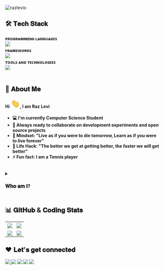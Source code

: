 <!-- PREFERRED ICON STYLES: style=for-the-badge OR style=flat-square -->

<!-- Intro Section -->

<p align="left"> <img src="https://komarev.com/ghpvc/?username=razlevio" alt="razlevio" /> </p>
<!-- <a href="#"><img width="100%" height="auto" src="cover-intro.png" height="175px"/></a>
<p align="center"> <img src="resources/code.gif" alt="WelcomeImage" height=300/> </p> -->

<!-- Tech Stack Section -->
## 🛠️ 𝐓𝐞𝐜𝐡 𝐒𝐭𝐚𝐜𝐤
<div>
  <b>ᴩʀᴏɢʀᴀᴍᴍɪɴɢ ʟᴀɴɢᴜᴀɢᴇꜱ</b>
  <br>
  <img src="https://skillicons.dev/icons?i=py,js,java,html,css,sass,sqlite,mysql"/>
</div>
<div>
  <b>ꜰʀᴀᴍᴇᴡᴏʀᴋꜱ<b>
  <br>
  <img src="https://skillicons.dev/icons?i=django,react,bootstrap"/>
</div>
<div>
  <b>ᴛᴏᴏʟꜱ ᴀɴᴅ ᴛᴇᴄʜɴᴏʟᴏɢɪᴇꜱ</b>
  <br>
  <img src="https://skillicons.dev/icons?i=git,github,linux,bash,md,latex,vscode,idea,"/>
</div>
<br>

<!-- About Me Section -->
## 📜 𝐀𝐛𝐨𝐮𝐭 𝐌𝐞
<h4>Hi <img src="resources/wave.gif" width="30px">, I am Raz Levi</h4>
    
- :computer: I'm currently Computer Science Student
- :rocket: Always ready to collaborate on development experiments and open source projects
- :brain: Mindset: "Live as if you were to die tomorrow, Learn as if you were to live forever"
- :dart: Life Hack: "The better we get at getting better, the faster we will get better"
- :zap: Fun fact: I am a Tennis player
<br>

<details>
    <summary><h3>𝐖𝐡𝐨 𝐚𝐦 𝐈?<h3></summary>
    <p>I am an ambitious, passionate, and autodidact software engineer, a lifelong learner with an unquenchable thirst for knowledge, and I love to be in a constant state of learning and improving. Furthermore, I have a never-ending desire to create beautiful and powerful things, and the ability to share them with the world drives me to continue developing and growing. I love diving into details and analyzing whatever I am dealing with to find root causes and underlying meanings. I am obsessed with the idea of developing software to solve practical problems, and I strive to stand on the vanguard of technology and innovate immersive digital experiences that make life better. Software engineering is a never-ending puzzle that I am genuinely passionate about solving. I believe software development can transform and improve people's lives worldwide, and I am excited to have the opportunity to make an impact and participate in such an innovative and essential industry.</p>
    <p>I enjoy both front-end for creating practical, functional, and enjoyable user experiences and the back-end for building scalable and clean software. Moreover, the process of solving challenging engineering and architectural problems is pleasant for me. Therefore I am constantly seeking opportunities that will allow me to take the initiative to deliver technical solutions, make an impact, solve problems, and utilization of my skill set and abilities.</p>
</details>


<!-- Stats Section -->
## 📊 𝐆𝐢𝐭𝐇𝐮𝐛 & 𝐂𝐨𝐝𝐢𝐧𝐠 𝐒𝐭𝐚𝐭𝐬
  
 <table align="center">
  <tr>
      <td align="center">
          <a href="https://github.com/razlevio/" target=”_blank” rel="noopener noreferrer"><img align="center" src="https://github-readme-streak-stats.herokuapp.com?user=razlevio&theme=tokyonight&hide_border=true&background=ffffff00"></a>
      </td>
      <td align="center">
	      <a href="https://github.com/razlevio/" target=”_blank” rel="noopener noreferrer"><img align="center" src="https://github-readme-stats.vercel.app/api?username=razlevio&show_owner=true&include_all_commits=true&count_private=true&show_icons=true&hide_border=true&theme=tokyonight&layout=compact&bg_color=ffffff00&custom_title=My%20Github%20Stats%20%F0%9F%91%BE"></a>
      </td>
   </tr>
    <tr>
    <tr>
	<td align="center">
		<a href="https://github.com/razlevio/" target=”_blank” rel="noopener noreferrer"><img align="center" src="https://github-readme-stats.vercel.app/api/wakatime?username=razlevio&layout=compact&theme=tokyonight&bg_color=ffffff00&hide_border=true&langs_count=10&custom_title=Wakatime%20Week%20Stats"></a>
	</td>
	<td align="center">
		<a href="https://github.com/razlevio/" target=”_blank” rel="noopener noreferrer"><img align="center" src="https://github-readme-stats.vercel.app/api/top-langs/?username=razlevio&langs_count=10&layout=compact&theme=tokyonight&bg_color=ffffff00&hide_border=true"></a>
	</td>
   </tr>
</table>
	  
  <!--<img src="https://cr-skills-chart-widget.azurewebsites.net/api/api?username=razlevio&bg='#000'" width="92%">-->

<!---------------------------------------------------------------------------------------------------------------------------------------------------->
<!-- Contact Information Section -->
## ❤️ 𝐋𝐞𝐭'𝐬 𝐠𝐞𝐭 𝐜𝐨𝐧𝐧𝐞𝐜𝐭𝐞𝐝
<a href="https://www.linkedin.com/in/razlevi/"><img src="https://img.icons8.com/fluent/48/000000/linkedin.png"/> </a>
<a href="https://twitter.com/razlevio"><img src="https://img.icons8.com/fluent/48/000000/twitter.png"/></a>
<a href="mailto:razlevio.55@gmail.com"><img src="https://img.icons8.com/fluent/48/000000/gmail.png"/></a>
<a href="https://github.com/razlevio"><img src="https://img.icons8.com/fluent/48/000000/github.png"/></a>
<a href="https://inconstruction"><img src="https://img.icons8.com/fluent/48/000000/internet.png"/></a>

